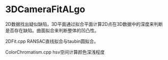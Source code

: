 # 3DCameraFitALgo

​		2D数据找出疑似缺陷，3D平面通过拟合平面计算2D点在3D数据中的深度来判断是否存在缺陷。曲面拟合来判断整体的凹凸性。

2DFit.cpp	RANSAC直线拟合与taubin圆拟合。

ColorChromatism.cpp	hsv空间计算颜色深浅程度